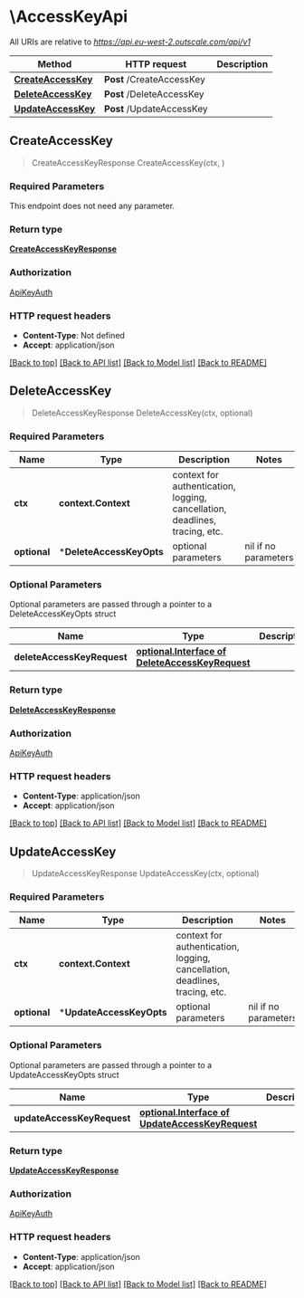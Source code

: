 # \AccessKeyApi

All URIs are relative to *https://api.eu-west-2.outscale.com/api/v1*

Method | HTTP request | Description
------------- | ------------- | -------------
[**CreateAccessKey**](AccessKeyApi.md#CreateAccessKey) | **Post** /CreateAccessKey | 
[**DeleteAccessKey**](AccessKeyApi.md#DeleteAccessKey) | **Post** /DeleteAccessKey | 
[**UpdateAccessKey**](AccessKeyApi.md#UpdateAccessKey) | **Post** /UpdateAccessKey | 



## CreateAccessKey

> CreateAccessKeyResponse CreateAccessKey(ctx, )



### Required Parameters

This endpoint does not need any parameter.

### Return type

[**CreateAccessKeyResponse**](CreateAccessKeyResponse.md)

### Authorization

[ApiKeyAuth](../README.md#ApiKeyAuth)

### HTTP request headers

- **Content-Type**: Not defined
- **Accept**: application/json

[[Back to top]](#) [[Back to API list]](../README.md#documentation-for-api-endpoints)
[[Back to Model list]](../README.md#documentation-for-models)
[[Back to README]](../README.md)


## DeleteAccessKey

> DeleteAccessKeyResponse DeleteAccessKey(ctx, optional)



### Required Parameters


Name | Type | Description  | Notes
------------- | ------------- | ------------- | -------------
**ctx** | **context.Context** | context for authentication, logging, cancellation, deadlines, tracing, etc.
 **optional** | ***DeleteAccessKeyOpts** | optional parameters | nil if no parameters

### Optional Parameters

Optional parameters are passed through a pointer to a DeleteAccessKeyOpts struct


Name | Type | Description  | Notes
------------- | ------------- | ------------- | -------------
 **deleteAccessKeyRequest** | [**optional.Interface of DeleteAccessKeyRequest**](DeleteAccessKeyRequest.md)|  | 

### Return type

[**DeleteAccessKeyResponse**](DeleteAccessKeyResponse.md)

### Authorization

[ApiKeyAuth](../README.md#ApiKeyAuth)

### HTTP request headers

- **Content-Type**: application/json
- **Accept**: application/json

[[Back to top]](#) [[Back to API list]](../README.md#documentation-for-api-endpoints)
[[Back to Model list]](../README.md#documentation-for-models)
[[Back to README]](../README.md)


## UpdateAccessKey

> UpdateAccessKeyResponse UpdateAccessKey(ctx, optional)



### Required Parameters


Name | Type | Description  | Notes
------------- | ------------- | ------------- | -------------
**ctx** | **context.Context** | context for authentication, logging, cancellation, deadlines, tracing, etc.
 **optional** | ***UpdateAccessKeyOpts** | optional parameters | nil if no parameters

### Optional Parameters

Optional parameters are passed through a pointer to a UpdateAccessKeyOpts struct


Name | Type | Description  | Notes
------------- | ------------- | ------------- | -------------
 **updateAccessKeyRequest** | [**optional.Interface of UpdateAccessKeyRequest**](UpdateAccessKeyRequest.md)|  | 

### Return type

[**UpdateAccessKeyResponse**](UpdateAccessKeyResponse.md)

### Authorization

[ApiKeyAuth](../README.md#ApiKeyAuth)

### HTTP request headers

- **Content-Type**: application/json
- **Accept**: application/json

[[Back to top]](#) [[Back to API list]](../README.md#documentation-for-api-endpoints)
[[Back to Model list]](../README.md#documentation-for-models)
[[Back to README]](../README.md)


